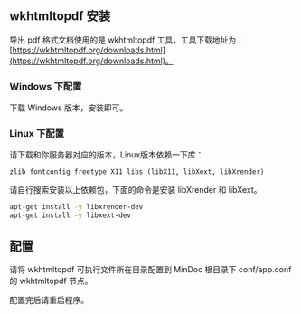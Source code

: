 ## wkhtmltopdf 安装

导出 pdf 格式文档使用的是 wkhtmltopdf 工具，工具下载地址为：[https://wkhtmltopdf.org/downloads.html](https://wkhtmltopdf.org/downloads.html)。

### Windows 下配置

下载 Windows 版本，安装即可。

### Linux 下配置

请下载和你服务器对应的版本，Linux版本依赖一下库：

`zlib fontconfig freetype X11 libs (libX11, libXext, libXrender)`

请自行搜索安装以上依赖包，下面的命令是安装 libXrender 和 libXext。

```bash
apt-get install -y libxrender-dev
apt-get install -y libxext-dev
```

## 配置

请将 wkhtmltopdf 可执行文件所在目录配置到 MinDoc 根目录下 conf/app.conf 的 wkhtmltopdf 节点。

配置完后请重启程序。
